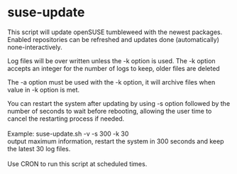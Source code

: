 # suse-update
This script will update openSUSE tumbleweed with the newest packages.  <br>
Enabled repositories can be refreshed and updates done (automatically) none-interactively. <br>

Log files will be over written unless the -k option is used. The -k option accepts an integer for the number of logs to keep, older files are deleted<br>

The -a option must be used with the -k option, it will archive files when value in -k option is met.  

You can restart the system after updating by using -s option followed by the number of seconds to wait before rebooting, allowing the user time to cancel the restarting process if needed. <br>
 <br>
Example:
  suse-update.sh -v -s 300 -k 30 <br>
  output maximum information, restart the system in 300 seconds and keep the latest 30 log files. <br>
   <br>
Use CRON to run this script at scheduled times.<br>
